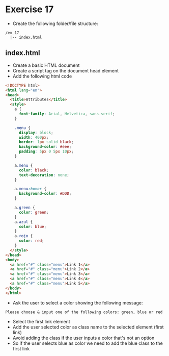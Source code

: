 # Exercise 17

* Create the following folder/file structure:
```
/ex_17
  |-- index.html
```

## index.html
* Create a basic HTML document
* Create a script tag on the document head element
* Add the following html code

```html
<!DOCTYPE html>
<html lang="en">
<head>
  <title>Attributes</title>
  <style>
    a {
      font-family: Arial, Helvetica, sans-serif;
    }

    .menu {
      display: block;
      width: 400px;
      border: 1px solid black;
      background-color: #eee;
      padding: 5px 0 5px 10px; 
    }

    a.menu {
      color: black;
      text-decoration: none;
    }

    a.menu:hover {
      background-color: #DDD;
    }

    a.green {
      color: green;
    }
    a.azul {
      color: blue;
    }
    a.rojo {
      color: red;
    }
  </style>
</head>
<body>
  <a href="#" class="menu">Link 1</a>
  <a href="#" class="menu">Link 2</a>
  <a href="#" class="menu">Link 3</a>
  <a href="#" class="menu">Link 4</a>
  <a href="#" class="menu">Link 5</a>
</body>
</html>
```

* Ask the user to select a color showing the following message:
```
Please choose & input one of the following colors: green, blue or red
```
* Select the first link element
* Add the user selected color as class name to the selected element (first link)
* Avoid adding the class if the user inputs a color that's not an option
* So if the user selects blue as color we need to add the blue class to the first link